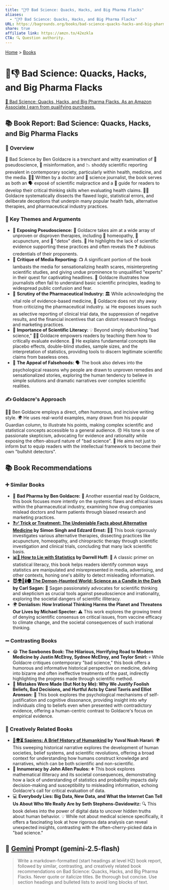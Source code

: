 ```yaml
---
title: "🧪👎 Bad Science: Quacks, Hacks, and Big Pharma Flacks"
aliases:
  - "🧪👎 Bad Science: Quacks, Hacks, and Big Pharma Flacks"
URL: https://bagrounds.org/books/bad-science-quacks-hacks-and-big-pharma-flacks
share: true
affiliate link: https://amzn.to/42ezkla
CTA: 🔍 Question authority.
---
```

[Home](../index.md) > [Books](./index.md)  
# 🧪👎 Bad Science: Quacks, Hacks, and Big Pharma Flacks  
[🛒 Bad Science: Quacks, Hacks, and Big Pharma Flacks. As an Amazon Associate I earn from qualifying purchases.](https://amzn.to/42ezkla)  
  
## 📚 Book Report: Bad Science: Quacks, Hacks, and Big Pharma Flacks  
  
### 🔎 Overview  
  
🧪 Bad Science by Ben Goldacre is a trenchant and witty examination of 🔬 pseudoscience, 📢 misinformation, and 📉 shoddy scientific reporting prevalent in contemporary society, particularly within health, medicine, and the media. 👨‍⚕️ Written by a doctor and 📰 science journalist, the book serves as both an 🗣️ exposé of scientific malpractice and a 🧭 guide for readers to develop their critical thinking skills when evaluating health claims. 🧑‍⚕️ Goldacre systematically dissects the flawed logic, statistical errors, and deliberate deceptions that underpin many popular health fads, alternative therapies, and pharmaceutical industry practices.  
  
### 🎯 Key Themes and Arguments  
  
* 🐍 **Exposing Pseudoscience:** 🎯 Goldacre takes aim at a wide array of unproven or disproven therapies, including 💊 homeopathy, 📍 acupuncture, and 🥬 "detox" diets. 🚫 He highlights the lack of scientific evidence supporting these practices and often reveals the ❓ dubious credentials of their proponents.  
* 📰 **Critique of Media Reporting:** 📺 A significant portion of the book lambasts the media for sensationalizing health scares, misinterpreting scientific studies, and giving undue prominence to unqualified "experts" in their quest for captivating headlines. 📰 Goldacre illustrates how journalists often fail to understand basic scientific principles, leading to widespread public confusion and fear.  
* 💊 **Scrutiny of the Pharmaceutical Industry:** 🏛️ While acknowledging the vital role of evidence-based medicine, 💊 Goldacre does not shy away from criticizing the pharmaceutical industry. 📊 He exposes issues such as selective reporting of clinical trial data, the suppression of negative results, and the financial incentives that can distort research findings and marketing practices.  
* 🧠 **Importance of Scientific Literacy:** 💡 Beyond simply debunking "bad science," 👨‍🏫 Goldacre empowers readers by teaching them how to critically evaluate evidence. 📖 He explains fundamental concepts like placebo effects, double-blind studies, sample sizes, and the interpretation of statistics, providing tools to discern legitimate scientific claims from baseless ones.  
* 🤔 **The Appeal of Falsehoods:** 🗣️ The book also delves into the psychological reasons why people are drawn to unproven remedies and sensationalized stories, exploring the human tendency to believe in simple solutions and dramatic narratives over complex scientific realities.  
  
### ✍️ Goldacre's Approach  
  
👨‍⚕️ Ben Goldacre employs a direct, often humorous, and incisive writing style. 🌍 He uses real-world examples, many drawn from his popular Guardian column, to illustrate his points, making complex scientific and statistical concepts accessible to a general audience. 😠 His tone is one of passionate skepticism, advocating for evidence and rationality while exposing the often-absurd nature of "bad science". 🎯 He aims not just to inform but to equip readers with the intellectual framework to become their own "bullshit detectors".  
  
## 📚 Book Recommendations  
  
### ➕ Similar Books  
  
* 💊 **Bad Pharma by Ben Goldacre:** 📖 Another essential read by Goldacre, this book focuses more intently on the systemic flaws and ethical issues within the pharmaceutical industry, examining how drug companies mislead doctors and harm patients through biased research and marketing practices.  
* **[❓✅ Trick or Treatment: The Undeniable Facts about Alternative Medicine](./trick-or-treatment-the-undeniable-facts-about-alternative-medicine.md) by Simon Singh and Edzard Ernst:** 👨‍⚕️ This book rigorously investigates various alternative therapies, dissecting practices like acupuncture, homeopathy, and chiropractic therapy through scientific investigation and clinical trials, concluding that many lack scientific basis.  
* **[📊🤥 How to Lie with Statistics](./how-to-lie-with-statistics.md) by Darrell Huff:** 📖 A classic primer on statistical literacy, this book helps readers identify common ways statistics are manipulated and misrepresented in media, advertising, and other contexts, honing one's ability to detect misleading information.  
* **[😈🌍🔬🕯️🌑 The Demon-Haunted World: Science as a Candle in the Dark](./the-demon-haunted-world.md) by Carl Sagan:** 🌟 Sagan passionately advocates for scientific thinking and skepticism as crucial tools against pseudoscience and irrationality, exploring the societal dangers of scientific illiteracy.  
* 🌍 **Denialism: How Irrational Thinking Harms the Planet and Threatens Our Lives by Michael Specter:** ⚠️ This work explores the growing trend of denying scientific consensus on critical issues, from vaccine efficacy to climate change, and the societal consequences of such irrational thinking.  
  
### ➖ Contrasting Books  
  
* 😂 **The Sawbones Book: The Hilarious, Horrifying Road to Modern Medicine by Justin McElroy, Sydnee McElroy, and Teylor Smirl:** 💀 While Goldacre critiques contemporary "bad science," this book offers a humorous and informative historical perspective on medicine, delving into bizarre and often ineffective treatments of the past, indirectly highlighting the progress made through scientific method.  
* 🙅 **Mistakes Were Made (But Not by Me): Why We Justify Foolish Beliefs, Bad Decisions, and Hurtful Acts by Carol Tavris and Elliot Aronson:** 🤔 This book explores the psychological mechanisms of self-justification and cognitive dissonance, providing insight into *why* individuals cling to beliefs even when presented with contradictory evidence, offering a human-centric contrast to Goldacre's focus on empirical evidence.  
  
### 🎨 Creatively Related Books  
  
* **[📜🌍⏳ Sapiens: A Brief History of Humankind](./sapiens-a-brief-history-of-humankind.md) by Yuval Noah Harari:** 🌍 This sweeping historical narrative explores the development of human societies, belief systems, and scientific revolutions, offering a broad context for understanding how humans construct knowledge and narratives, which can be both scientific and non-scientific.  
* 🔢 **Innumeracy by John Allen Paulos:** ➕ This book explores mathematical illiteracy and its societal consequences, demonstrating how a lack of understanding of statistics and probability impacts daily decision-making and susceptibility to misleading information, echoing Goldacre's call for critical evaluation of data.  
* 💻 **Everybody Lies: Big Data, New Data, and What the Internet Can Tell Us About Who We Really Are by Seth Stephens-Davidowitz:** 🔍 This book delves into the power of digital data to uncover hidden truths about human behavior. 💡 While not about medical science specifically, it offers a fascinating look at how rigorous data analysis can reveal unexpected insights, contrasting with the often-cherry-picked data in "bad science."  
  
## 💬 [Gemini](https://gemini.google.com) Prompt (gemini-2.5-flash)  
> Write a markdown-formatted (start headings at level H2) book report, followed by similar, contrasting, and creatively related book recommendations on Bad Science: Quacks, Hacks, and Big Pharma Flacks. Never quote or italicize titles. Be thorough but concise. Use section headings and bulleted lists to avoid long blocks of text.